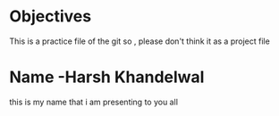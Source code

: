 # Objectives 
  This is a practice file of the git so , please don't think it as a project file 
# Name -Harsh Khandelwal
this is my name that i am presenting to you all
